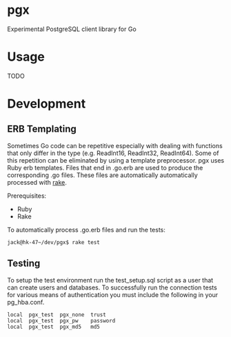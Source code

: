 pgx
===

Experimental PostgreSQL client library for Go

Usage
=====

TODO

Development
===========

ERB Templating
--------------

Sometimes Go code can be repetitive especially with dealing with functions that only differ in the type (e.g. ReadInt16, ReadInt32, ReadInt64). Some of this repetition can be eliminated by using a template preprocessor. pgx uses Ruby erb templates. Files that end in .go.erb are used to produce the corresponding .go files. These files are automatically automatically processed with [rake](https://github.com/jimweirich/rake).

Prerequisites:

* Ruby
* Rake

To automatically process .go.erb files and run the tests:

    jack@hk-47~/dev/pgx$ rake test

Testing
-------

To setup the test environment run the test_setup.sql script as a user that can
create users and databases. To successfully run the connection tests for various
means of authentication you must include the following in your pg_hba.conf.

    local  pgx_test  pgx_none  trust
    local  pgx_test  pgx_pw    password
    local  pgx_test  pgx_md5   md5


